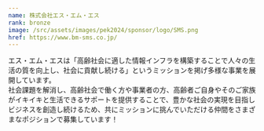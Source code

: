 ```yaml
---
name: 株式会社エス・エム・エス
rank: bronze
image: /src/assets/images/pek2024/sponsor/logo/SMS.png
href: https://www.bm-sms.co.jp/
---
```


エス・エム・エスは「高齢社会に適した情報インフラを構築することで人々の生活の質を向上し、社会に貢献し続ける」というミッションを掲げ多様な事業を展開しています。  
社会課題を解消し、高齢社会で働く方や事業者の方、高齢者ご自身やそのご家族がイキイキと生活できるサポートを提供することで、豊かな社会の実現を目指しビジネスを創造し続けるため、共にミッションに挑んでいただける仲間をさまざまなポジションで募集しています！
